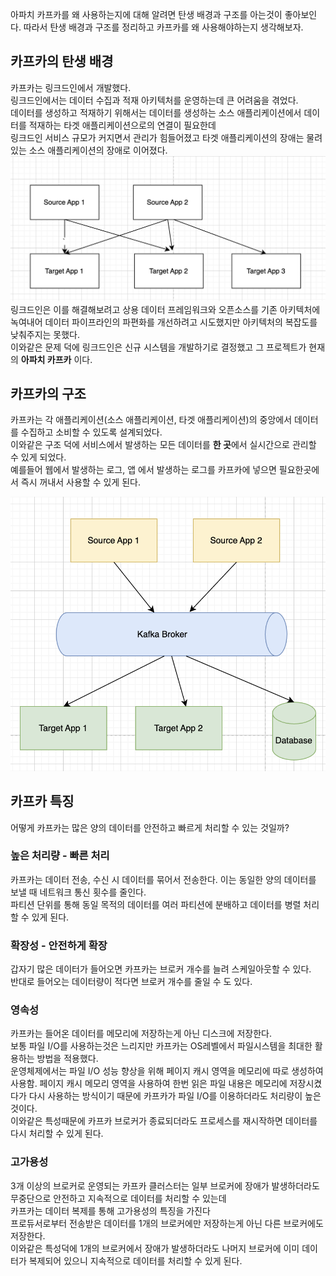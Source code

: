아파치 카프카를 왜 사용하는지에 대해 알려면 탄생 배경과 구조를 아는것이 좋아보인다.
따라서 탄생 배경과 구조를 정리하고 카프카를 왜 사용해야하는지 생각해보자.  

## 카프카의 탄생 배경
카프카는 링크드인에서 개발했다.  
링크드인에서는 데이터 수집과 적재 아키텍처를 운영하는데 큰 어려움을 겪었다.  
데이터를 생성하고 적재하기 위해서는 데이터를 생성하는 소스 애플리케이션에서 데이터를 적재하는 타겟 애플리케이션으로의 연결이 필요한데  
링크드인 서비스 규모가 커지면서 관리가 힘들어졌고 타겟 애플리케이션의 장애는 물려있는 소스 애플리케이션의 장애로 이어졌다.  
![](./assets/kafka_img1.png)
링크드인은 이를 해결해보려고 상용 데이터 프레임워크와 오픈소스를 기존 아키텍처에 녹여내어 데이터 파이프라인의 파편화를 개선하려고 시도했지만 아키텍처의 복잡도를 낮춰주지는 못했다.  
이와같은 문제 덕에 링크드인은 신규 시스템을 개발하기로 결정했고 그 프로젝트가 현재의 **아파치 카프카** 이다.  

## 카프카의 구조
카프카는 각 애플리케이션(소스 애플리케이션, 타겟 애플리케이션)의 중앙에서 데이터를 수집하고 소비할 수 있도록 설계되었다.  
이와같은 구조 덕에 서비스에서 발생하는 모든 데이터를 **한 곳**에서 실시간으로 관리할 수 있게 되었다.  
예를들어 웹에서 발생하는 로그, 앱 에서 발생하는 로그를 카프카에 넣으면 필요한곳에서 즉시 꺼내서 사용할 수 있게 된다.  

![](./assets/kafka_img2.png)

## 카프카 특징
어떻게 카프카는 많은 양의 데이터를 안전하고 빠르게 처리할 수 있는 것일까?  

### 높은 처리량 - 빠른 처리
카프카는 데이터 전송, 수신 시 데이터를 묶어서 전송한다. 이는 동일한 양의 데이터를 보낼 때 네트워크 통신 횟수를 줄인다.  
파티션 단위를 통해 동일 목적의 데이터를 여러 파티션에 분배하고 데이터를 병렬 처리할 수 있게 된다.

### 확장성 - 안전하게 확장
갑자기 많은 데이터가 들어오면 카프카는 브로커 개수를 늘려 스케일아웃할 수 있다.  
반대로 들어오는 데이터량이 적다면 브로커 개수를 줄일 수 도 있다.
### 영속성
카프카는 들어온 데이터를 메모리에 저장하는게 아닌 디스크에 저장한다.  
보통 파일 I/O를 사용하는것은 느리지만 카프카는 OS레벨에서 파일시스템을 최대한 활용하는 방법을 적용했다.  
운영체제에서는 파일 I/O 성능 향상을 위해 페이지 캐시 영역을 메모리에 따로 생성하여 사용함. 페이지 캐시 메모리 영역을 사용하여 한번 읽은 파일 내용은 메모리에 저장시켰다가 다시 사용하는 방식이기 때문에 카프카가 파일 I/O를 이용하더라도 처리량이 높은 것이다.  
이와같은 특성때문에 카프카 브로커가 종료되더라도 프로세스를 재시작하면 데이터를 다시 처리할 수 있게 된다.
### 고가용성
3개 이상의 브로커로 운영되는 카프카 클러스터는 일부 브로커에 장애가 발생하더라도 무중단으로 안전하고 지속적으로 데이터를 처리할 수 있는데  
카프카는 데이터 복제를 통해 고가용성의 특징을 가진다  
프로듀서로부터 전송받은 데이터를 1개의 브로커에만 저장하는게 아닌 다른 브로커에도 저장한다.  
이와같은 특성덕에 1개의 브로커에서 장애가 발생하더라도 나머지 브로커에 이미 데이터가 복제되어 있으니 지속적으로 데이터를 처리할 수 있게 된다.  


